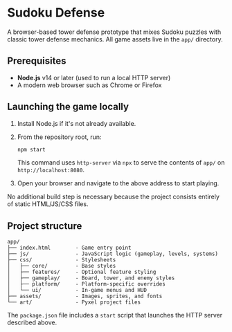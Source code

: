 # Sudoku Defense

A browser-based tower defense prototype that mixes Sudoku puzzles with classic tower defense mechanics. All game assets live in the `app/` directory.

## Prerequisites

- **Node.js** v14 or later (used to run a local HTTP server)
- A modern web browser such as Chrome or Firefox

## Launching the game locally

1. Install Node.js if it's not already available.
2. From the repository root, run:

   ```bash
   npm start
   ```

   This command uses `http-server` via `npx` to serve the contents of `app/` on `http://localhost:8080`.
3. Open your browser and navigate to the above address to start playing.

No additional build step is necessary because the project consists entirely of static HTML/JS/CSS files.

## Project structure

```
app/
├── index.html        - Game entry point
├── js/               - JavaScript logic (gameplay, levels, systems)
├── css/              - Stylesheets
│   ├── core/         - Base styles
│   ├── features/     - Optional feature styling
│   ├── gameplay/     - Board, tower, and enemy styles
│   ├── platform/     - Platform-specific overrides
│   └── ui/           - In‑game menus and HUD
├── assets/           - Images, sprites, and fonts
└── art/              - Pyxel project files
```

The `package.json` file includes a `start` script that launches the HTTP server described above.

